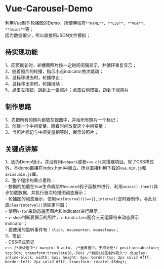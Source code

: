 # Vue-Carousel-Demo

利用Vue制作轮播图的Demo，所使用栈有`**HTML**`、`**CSS**`、`**Vue**`、`**axios**`等；  
因为数据很少，所以直接用JSON文件模拟；

## 待实现功能
  1、网页刷新时，轮播图照片按一定时间间隔显示，并循环重复显示；  
  2、随着照片的轮播，指示小点indicator依次跳动；  
  3、鼠标移进去时，轮播停止；  
  4、鼠标移出来时，轮播继续；  
  5、点击左按钮，跳到上一张照片；点击右侧按钮，跳到下张照片

## 制作思路
  1、先把所有的照片都放在视图中，并给所有照片一个标记；  
  2、创建一个中间变量，随着时间改变这个中间变量；  
  3、当照片标记与中间变量相等时，展示该照片；
  
## 关键点讲解
  1、因为Demo很小，并没有用`webpack`或者`vue-cli`来搭建项目。除了CSS样式外，本demo直接在index.html中建立。所以直接利用下载的`vue.min.js`和`axios.min.js`库。  
  2、整个程序的重点思路：      
    - 数据的加载在Vue生命周期中`mounted`钩子函数中进行，利用`axios().then()`异步加载数据，并执行首次轮播图动态展示；  
    - 轮播图的动态展示，使用`setInterval(()=>{},interval)`定时器制作，与此对应`clearInterval()`清除定时器；  
    - 使用`v-for`来动态遍历图片和indicator进行展示；  
    - `v-show`判断要展示的照片，`v-bind:class`配合三元运算符来动态展示indicator；  
    - 要使用的监听事件有：`click`、`mouseenter`、`mouseleave`；  
  3、笔记：  
    - CSS样式笔记  
       ```css
          /*块级居中*/
          margin：0 auto；
          /*垂直居中，子相父绝*/
          position:absolute;
          top:50%;
          transform:translate(0,-50%)
          /*利用i标签制作箭头*/
          display: inline-block;
          width: 6px;
          height: 6px;
          border-top: 2px solid #fff;
          border-left: 2px solid #fff;
          transform: rotate(-45deg);
       ```
 
